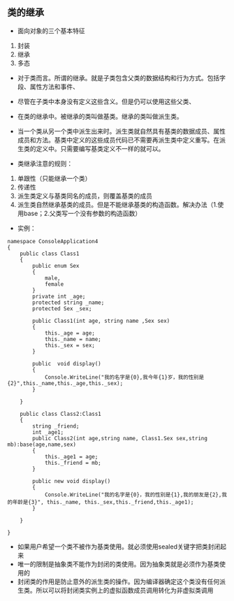  ## 类的继承
  - 面向对象的三个基本特征
   1. 封装
   2. 继承
   3. 多态
   
  - 对于类而言。所谓的继承。就是子类包含父类的数据结构和行为方式。包括字段、属性方法和事件、
  - 尽管在子类中本身没有定义这些含义。但是仍可以使用这些父类、
  - 在类的继承中。被继承的类叫做基类。继承的类叫做派生类。
  
  - 当一个类从另一个类中派生出来时。派生类就自然具有基类的数据成员、属性成员和方法。基类中定义的这些成员代码已不需要再派生类中定义重写。在派生类的定义中。只需要编写基类定义不一样的就可以。
  
  - 类继承注意的规则：
   1. 单跟性（只能继承一个类）
   2. 传递性
   3. 派生类定义与基类同名的成员，则覆盖基类的成员
   4. 派生类自然继承基类的成员。但是不能继承基类的构造函数。解决办法（1.使用base；2.父类写一个没有参数的构造函数）
  
  - 实例：


```
namespace ConsoleApplication4
{
    public class Class1
    {
        public enum Sex
        {
            male,
            female
        }
        private int _age;
        protected string _name;
        protected Sex _sex;

        public Class1(int age, string name ,Sex sex)
        {
            this._age = age;
            this._name = name;
            this._sex = sex;
        }

        public  void display()
        {
            Console.WriteLine("我的名字是{0},我今年{1}岁，我的性别是{2}",this._name,this._age,this._sex);
        }

    }

    public class Class2:Class1
    {
        string _friend;
        int _age1;
        public Class2(int age,string name, Class1.Sex sex,string mb):base(age,name,sex)
        {
            this._age1 = age;
            this._friend = mb;
        }

        public new void display()
        {
            Console.WriteLine("我的名字是{0}，我的性别是{1},我的朋友是{2},我的年龄是{3}", this._name, this._sex,this._friend,this._age1);
        }
 
    }

}
```

- 如果用户希望一个类不被作为基类使用。就必须使用sealed关键字把类封闭起来
- 唯一的限制是抽象类不能作为封闭的类使用。因为抽象类就是必须作为基类使用的
- 封闭类的作用是防止意外的派生类的操作。因为编译器确定这个类没有任何派生类。所以可以将封闭类实例上的虚拟函数成员调用转化为非虚拟类调用

